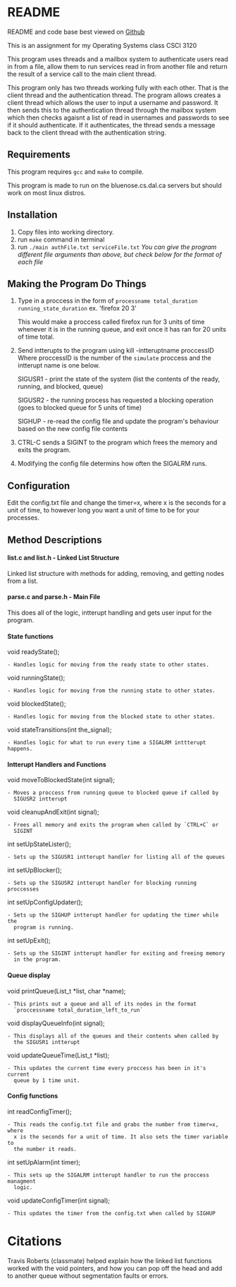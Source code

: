 README
======

README and code base best viewed on [Github](https://github.com/mikenorthorp/threadingMessageSystem)


This is an assignment for my Operating Systems class CSCI 3120

This program uses threads and a mailbox system to authenticate users
read in from a file, allow them to run services read in from another file
and return the result of a service call to the main client thread.


This program only has two threads working fully with each other. That is the
client thread and the authentication thread. The program allows creates a
client thread which allows the user to input a username and password. It then
sends this to the authentication thread through the mailbox system which then
checks agaisnt a list of read in usernames and passwords to see if it should
authenticate. If it authenticates, the thread sends a message back to the client
thread with the authentication string.

Requirements
------------

This program requires `gcc` and `make` to compile.

This program is made to run on the bluenose.cs.dal.ca servers but should work
on most linux distros.

Installation
------------

1. Copy files into working directory.
2. run `make` command in terminal
3. run `./main authFile.txt serviceFile.txt`
*You can give the program different file arguments than above, but check below
for the format of each file*

Making the Program Do Things
----------------------------

1. Type in a proccess in the form of
   `processname total_duration running_state_duration`
   ex. 'firefox 20 3'

   This would make a proccess called firefox run for 3 units of time whenever it
   is in the running queue, and exit once it has ran for 20 units of time total.

2. Send intterupts to the program using kill -intteruptname proccessID
   Where proccessID is the number of the `simulate` proccess and the intterupt
   name is one below.

   SIGUSR1 - print the state of the system (list the contents of the ready,
   running, and blocked, queue)

   SIGUSR2 - the running process has requested a blocking operation (goes to
   blocked queue for 5 units of time)

   SIGHUP - re-read the config file and update the program's behaviour
   based on the new config file contents

3. CTRL-C sends a SIGINT to the program which frees the memory and exits the
   program.

4. Modifying the config file determins how often the SIGALRM runs.



Configuration
-------------

Edit the config.txt file and change the timer=x, where x is the seconds for a
unit of time, to however long you want a unit of time to be for your processes.


Method Descriptions
------------------

#### list.c and list.h - Linked List Structure ####

Linked list structure with methods for adding, removing, and getting
nodes from a list.

#### parse.c and parse.h - Main File ####

This does all of the logic, intterupt handling and gets user input for the
program.

#### State functions ####

void readyState();

	- Handles logic for moving from the ready state to other states.

void runningState();

	- Handles logic for moving from the running state to other states.

void blockedState();

	- Handles logic for moving from the blocked state to other states.

void stateTransitions(int the_signal);

	- Handles logic for what to run every time a SIGALRM inttterupt happens.


#### Intterupt Handlers and Functions ####

void moveToBlockedState(int signal);

	- Moves a proccess from running queue to blocked queue if called by
	  SIGUSR2 intterupt

void cleanupAndExit(int signal);

	- Frees all memory and exits the program when called by `CTRL+C` or
	  SIGINT

int setUpStateLister();

	- Sets up the SIGUSR1 intterupt handler for listing all of the queues

int setUpBlocker();

	- Sets up the SIGUSR2 intterupt handler for blocking running proccesses

int setUpConfigUpdater();

	- Sets up the SIGHUP intterupt handler for updating the timer while the
	  program is running.

int setUpExit();

	- Sets up the SIGINT intterupt handler for exiting and freeing memory
	  in the program.

#### Queue display ####

void printQueue(List_t *list, char *name);

	- This prints out a queue and all of its nodes in the format
	  `proccessname total_duration_left_to_run`

void displayQueueInfo(int signal);

	- This displays all of the queues and their contents when called by
	  the SIGUSR1 intterupt

void updateQueueTime(List_t *list);

	- This updates the current time every proccess has been in it's current
	  queue by 1 time unit.

#### Config functions ####

int readConfigTimer();

	- This reads the config.txt file and grabs the number from timer=x, where
	  x is the seconds for a unit of time. It also sets the timer variable to
	  the number it reads.

int setUpAlarm(int timer);

	- This sets up the SIGALRM intterupt handler to run the proccess managment
	  logic.

void updateConfigTimer(int signal);

	- This updates the timer from the config.txt when called by SIGHUP


Citations
=========

Travis Roberts (classmate) helped explain how the linked list functions
worked with the void pointers, and how you can pop off the head and add
to another queue without segmentation faults or errors.






